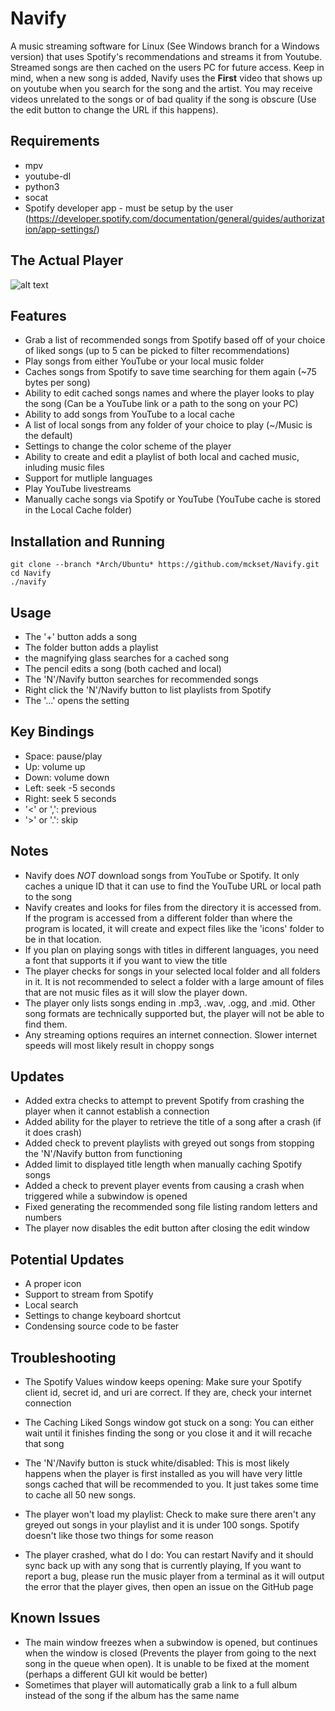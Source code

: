 # Navify
A music streaming software for Linux (See Windows branch for a Windows version) that uses Spotify's recommendations and streams it from Youtube. Streamed songs are then cached on the users PC for future access. Keep in mind, when a new song is added, Navify uses the **First** video that shows up on youtube when you search for the song and the artist. You may receive videos unrelated to the songs or of bad quality if the song is obscure (Use the edit button to change the URL if this happens).

Requirements
------------
- mpv
- youtube-dl
- python3
- socat
- Spotify developer app - must be setup by the user (https://developer.spotify.com/documentation/general/guides/authorization/app-settings/)

The Actual Player
-----------------
![alt text](https://github.com/mckset/Navify/Navify.png)

Features
--------
- Grab a list of recommended songs from Spotify based off of your choice of liked songs (up to 5 can be picked to filter recommendations)
- Play songs from either YouTube or your local music folder
- Caches songs from Spotify to save time searching for them again (~75 bytes per song)
- Ability to edit cached songs names and where the player looks to play the song (Can be a YouTube link or a path to the song on your PC)
- Ability to add songs from YouTube to a local cache
- A list of local songs from any folder of your choice to play (~/Music is the default)
- Settings to change the color scheme of the player
- Ability to create and edit a playlist of both local and cached music, inluding music files
- Support for mutliple languages
- Play YouTube livestreams 
- Manually cache songs via Spotify or YouTube (YouTube cache is stored in the Local Cache folder)

Installation and Running
------------------------
```
git clone --branch *Arch/Ubuntu* https://github.com/mckset/Navify.git
cd Navify
./navify
```

Usage
-----
- The '+' button adds a song
- The folder button adds a playlist
- the magnifying glass searches for a cached song
- The pencil edits a song (both cached and local)
- The 'N'/Navify button searches for recommended songs
- Right click the 'N'/Navify button to list playlists from Spotify
- The  '...' opens the setting

Key Bindings
------------
- Space: pause/play
- Up: volume up
- Down: volume down
- Left: seek -5 seconds 
- Right: seek 5 seconds
- '<' or ',': previous
- '>' or '.': skip

Notes
-----
- Navify does *NOT* download songs from YouTube or Spotify. It only caches a unique ID that it can use to find the YouTube URL or local path to the song
- Navify creates and looks for files from the directory it is accessed from. If the program is accessed from a different folder than where the program is located, it will create and expect files like the 'icons' folder to be in that location.
- If you plan on playing songs with titles in different languages, you need a font that supports it if you want to view the title
- The player checks for songs in your selected local folder and all folders in it. It is not recommended to select a folder with a large amount of files that are not music files as it will slow the player down.
- The player only lists songs ending in .mp3, .wav, .ogg, and .mid. Other song formats are technically supported but, the player will not be able to find them. 
- Any streaming options requires an internet connection. Slower internet speeds will most likely result in choppy songs

Updates
-------
- Added extra checks to attempt to prevent Spotify from crashing the player when it cannot establish a connection
- Added ability for the player to retrieve the title of a song after a crash (if it does crash)
- Added check to prevent playlists with greyed out songs from stopping the 'N'/Navify button from functioning
- Added limit to displayed title length when manually caching Spotify songs
- Added a check to prevent player events from causing a crash when triggered while a subwindow is opened
- Fixed generating the recommended song file listing random letters and numbers
- The player now disables the edit button after closing the edit window

Potential Updates
-----------------
- A proper icon
- Support to stream from Spotify
- Local search
- Settings to change keyboard shortcut
- Condensing source code to be faster

Troubleshooting
---------------
- The Spotify Values window keeps opening:
	Make sure your Spotify client id, secret id, and uri are correct. If they are, check your internet connection

- The Caching Liked Songs window got stuck on a song:
	You can either wait until it finishes finding the song or you close it and it will recache that song

- The 'N'/Navify button is stuck white/disabled:
	This is most likely happens when the player is first installed as you will have very little songs cached that will be recommended to you. It just takes some time to cache all 50 new songs.

- The player won't load my playlist:
	Check to make sure there aren't any greyed out songs in your playlist and it is under 100 songs. Spotify doesn't like those two things for some reason

- The player crashed, what do I do:
	You can restart Navify and it should sync back up with any song that is currently playing, If you want to report a bug, please run the music player from a terminal as it will output the error that the player gives, then open an issue on the GitHub page

Known Issues
------------ 
- The main window freezes when a subwindow is opened, but continues when the window is closed (Prevents the player from going to the next song in the queue when open). It is unable to be fixed at the moment (perhaps a different GUI kit would be better)
- Sometimes that player will automatically grab a link to a full album instead of the song if the album has the same name
